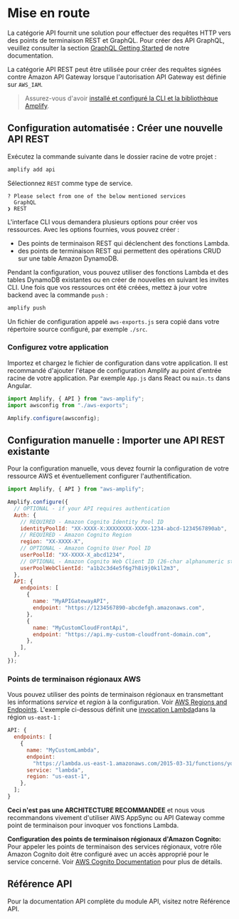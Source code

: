 # Mise en route

La catégorie API fournit une solution pour effectuer des requêtes HTTP vers des points de terminaison REST et GraphQL. Pour créer des API GraphQL, veuillez consulter la section [GraphQL Getting Started](https://docs.amplify.aws/lib/graphqlapi/getting-started/q/platform/js/) de notre documentation.

La catégorie API REST peut être utilisée pour créer des requêtes signées contre Amazon API Gateway lorsque l'autorisation API Gateway est définie sur `AWS_IAM`.

> Assurez-vous d'avoir [installé et configuré la CLI et la bibliothèque Amplify](https://docs.amplify.aws/cli/start/install/).

## Configuration automatisée : Créer une nouvelle API REST

Exécutez la commande suivante dans le dossier racine de votre projet :

```bash
amplify add api
```

Sélectionnez `REST` comme type de service.

```
? Please select from one of the below mentioned services
  GraphQL
❯ REST
```

L'interface CLI vous demandera plusieurs options pour créer vos ressources. Avec les options fournies, vous pouvez créer :

- Des points de terminaison REST qui déclenchent des fonctions Lambda.
- des points de terminaison REST qui permettent des opérations CRUD sur une table Amazon DynamoDB.

Pendant la configuration, vous pouvez utiliser des fonctions Lambda et des tables DynamoDB existantes ou en créer de nouvelles en suivant les invites CLI. Une fois que vos ressources ont été créées, mettez à jour votre backend avec la commande `push` :

```bash
amplify push
```

Un fichier de configuration appelé `aws-exports.js` sera copié dans votre répertoire source configuré, par exemple `./src`.

### Configurez votre application

Importez et chargez le fichier de configuration dans votre application. Il est recommandé d'ajouter l'étape de configuration Amplify au point d'entrée racine de votre application. Par exemple `App.js` dans React ou `main.ts` dans Angular.

```javascript
import Amplify, { API } from "aws-amplify";
import awsconfig from "./aws-exports";

Amplify.configure(awsconfig);
```

## Configuration manuelle : Importer une API REST existante

Pour la configuration manuelle, vous devez fournir la configuration de votre ressource AWS et éventuellement configurer l'authentification.

```javascript
import Amplify, { API } from "aws-amplify";

Amplify.configure({
  // OPTIONAL - if your API requires authentication
  Auth: {
    // REQUIRED - Amazon Cognito Identity Pool ID
    identityPoolId: "XX-XXXX-X:XXXXXXXX-XXXX-1234-abcd-1234567890ab",
    // REQUIRED - Amazon Cognito Region
    region: "XX-XXXX-X",
    // OPTIONAL - Amazon Cognito User Pool ID
    userPoolId: "XX-XXXX-X_abcd1234",
    // OPTIONAL - Amazon Cognito Web Client ID (26-char alphanumeric string)
    userPoolWebClientId: "a1b2c3d4e5f6g7h8i9j0k1l2m3",
  },
  API: {
    endpoints: [
      {
        name: "MyAPIGatewayAPI",
        endpoint: "https://1234567890-abcdefgh.amazonaws.com",
      },
      {
        name: "MyCustomCloudFrontApi",
        endpoint: "https://api.my-custom-cloudfront-domain.com",
      },
    ],
  },
});
```

### Points de terminaison régionaux AWS

Vous pouvez utiliser des points de terminaison régionaux en transmettant les informations _service_ et _region_ à la configuration. Voir [AWS Regions and Endpoints](https://docs.aws.amazon.com/general/latest/gr/rande.html). L'exemple ci-dessous définit une [invocation Lambda](https://docs.aws.amazon.com/lambda/latest/dg/API_Invoke.html)dans la région `us-east-1` :

```javascript
API: {
  endpoints: [
    {
      name: "MyCustomLambda",
      endpoint:
        "https://lambda.us-east-1.amazonaws.com/2015-03-31/functions/yourFuncName/invocations",
      service: "lambda",
      region: "us-east-1",
    },
  ];
}
```

**Ceci n'est pas une ARCHITECTURE RECOMMANDEE** et nous vous recommandons vivement d'utiliser AWS AppSync ou API Gateway comme point de terminaison pour invoquer vos fonctions Lambda.

**Configuration des points de terminaison régionaux d'Amazon Cognito:** Pour appeler les points de terminaison des services régionaux, votre rôle Amazon Cognito doit être configuré avec un accès approprié pour le service concerné. Voir [AWS Cognito Documentation](https://docs.aws.amazon.com/cognito/latest/developerguide/iam-roles.html) pour plus de détails.

## Référence API

Pour la documentation API complète du module API, visitez notre [](https://aws-amplify.github.io/amplify-js/api/classes/apiclass.html)Référence API.

